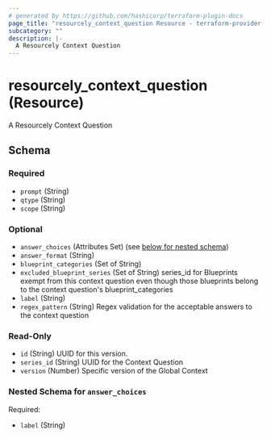 ```yaml
---
# generated by https://github.com/hashicorp/terraform-plugin-docs
page_title: "resourcely_context_question Resource - terraform-provider-resourcely"
subcategory: ""
description: |-
  A Resourcely Context Question
---
```


# resourcely_context_question (Resource)

A Resourcely Context Question



<!-- schema generated by tfplugindocs -->
## Schema

### Required

- `prompt` (String)
- `qtype` (String)
- `scope` (String)

### Optional

- `answer_choices` (Attributes Set) (see [below for nested schema](#nestedatt--answer_choices))
- `answer_format` (String)
- `blueprint_categories` (Set of String)
- `excluded_blueprint_series` (Set of String) series_id for Blueprints exempt from this context question even though those blueprints belong to the context question's blueprint_categories
- `label` (String)
- `regex_pattern` (String) Regex validation for the acceptable answers to the context question

### Read-Only

- `id` (String) UUID for this version.
- `series_id` (String) UUID for the Context Question
- `version` (Number) Specific version of the Global Context

<a id="nestedatt--answer_choices"></a>
### Nested Schema for `answer_choices`

Required:

- `label` (String)
